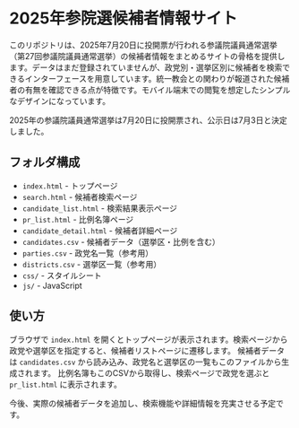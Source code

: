 # 2025年参院選候補者情報サイト

このリポジトリは、2025年7月20日に投開票が行われる参議院議員通常選挙（第27回参議院議員通常選挙）の候補者情報をまとめるサイトの骨格を提供します。データはまだ登録されていませんが、政党別・選挙区別に候補者を検索できるインターフェースを用意しています。統一教会との関わりが報道された候補者の有無を確認できる点が特徴です。モバイル端末での閲覧を想定したシンプルなデザインになっています。

2025年の参議院議員通常選挙は7月20日に投開票され、公示日は7月3日と決定しました。

## フォルダ構成
- `index.html` - トップページ
- `search.html` - 候補者検索ページ
- `candidate_list.html` - 検索結果表示ページ
- `pr_list.html` - 比例名簿ページ
- `candidate_detail.html` - 候補者詳細ページ
- `candidates.csv` - 候補者データ（選挙区・比例を含む）
- `parties.csv` - 政党名一覧（参考用）
- `districts.csv` - 選挙区一覧（参考用）
- `css/` - スタイルシート
- `js/` - JavaScript

## 使い方
ブラウザで `index.html` を開くとトップページが表示されます。検索ページから政党や選挙区を指定すると、候補者リストページに遷移します。
候補者データは `candidates.csv` から読み込み、政党名と選挙区の一覧もこのファイルから生成されます。
比例名簿もこのCSVから取得し、検索ページで政党を選ぶと `pr_list.html` に表示されます。

今後、実際の候補者データを追加し、検索機能や詳細情報を充実させる予定です。
